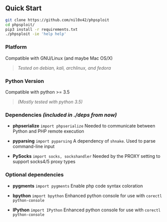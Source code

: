 ## Quick Start

```sh
git clone https://github.com/nil0x42/phpsploit
cd phpsploit/
pip3 install -r requirements.txt
./phpsploit -ie 'help help'
```


### Platform

Compatible with GNU/Linux (and maybe Mac OS/X)
> _Tested on debian, kali, archlinux, and fedora_


### Python Version

Compatible with python >= 3.5
> _(Mostly tested with python 3.5)_


### Dependencies _(included in ./deps from now)_

*   **phpserialize**
    `import phpserialize`
    Needed to communicate between Python and PHP remote execution

*   **pyparsing**
    `import pyparsing`
    A dependency of `shnake`. Used to parse command-line input

*   **PySocks**
    `import socks, sockshandler`
    Needed by the PROXY setting to support socks4/5 proxy types


### Optional dependencies

*   **pygments**
    `import pygments`
    Enable php code syntax coloration

*   **bpython**
    `import bpython`
    Enhanced python console for use with `corectl python-console`

*   **IPython**
    `import IPython`
    Enhanced python console for use with `corectl python-console`
